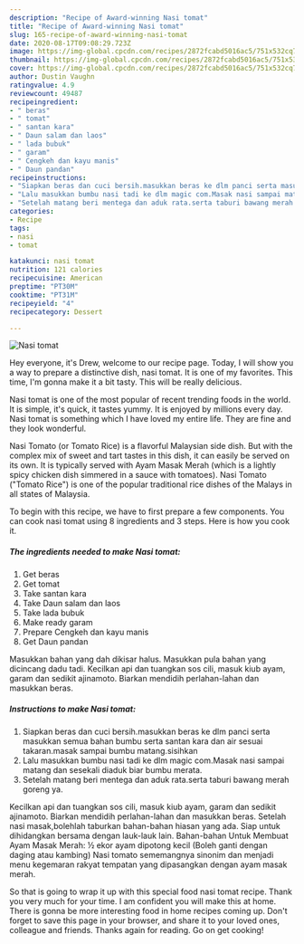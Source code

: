 ```yaml
---
description: "Recipe of Award-winning Nasi tomat"
title: "Recipe of Award-winning Nasi tomat"
slug: 165-recipe-of-award-winning-nasi-tomat
date: 2020-08-17T09:08:29.723Z
image: https://img-global.cpcdn.com/recipes/2872fcabd5016ac5/751x532cq70/nasi-tomat-foto-resep-utama.jpg
thumbnail: https://img-global.cpcdn.com/recipes/2872fcabd5016ac5/751x532cq70/nasi-tomat-foto-resep-utama.jpg
cover: https://img-global.cpcdn.com/recipes/2872fcabd5016ac5/751x532cq70/nasi-tomat-foto-resep-utama.jpg
author: Dustin Vaughn
ratingvalue: 4.9
reviewcount: 49487
recipeingredient:
- " beras"
- " tomat"
- " santan kara"
- " Daun salam dan laos"
- " lada bubuk"
- " garam"
- " Cengkeh dan kayu manis"
- " Daun pandan"
recipeinstructions:
- "Siapkan beras dan cuci bersih.masukkan beras ke dlm panci serta masukkan semua bahan bumbu serta santan kara dan air sesuai takaran.masak sampai bumbu matang.sisihkan"
- "Lalu masukkan bumbu nasi tadi ke dlm magic com.Masak nasi sampai matang dan sesekali diaduk biar bumbu merata."
- "Setelah matang beri mentega dan aduk rata.serta taburi bawang merah goreng ya."
categories:
- Recipe
tags:
- nasi
- tomat

katakunci: nasi tomat 
nutrition: 121 calories
recipecuisine: American
preptime: "PT30M"
cooktime: "PT31M"
recipeyield: "4"
recipecategory: Dessert

---
```



![Nasi tomat](https://img-global.cpcdn.com/recipes/2872fcabd5016ac5/751x532cq70/nasi-tomat-foto-resep-utama.jpg)

Hey everyone, it's Drew, welcome to our recipe page. Today, I will show you a way to prepare a distinctive dish, nasi tomat. It is one of my favorites. This time, I'm gonna make it a bit tasty. This will be really delicious.

Nasi tomat is one of the most popular of recent trending foods in the world. It is simple, it's quick, it tastes yummy. It is enjoyed by millions every day. Nasi tomat is something which I have loved my entire life. They are fine and they look wonderful.

Nasi Tomato (or Tomato Rice) is a flavorful Malaysian side dish. But with the complex mix of sweet and tart tastes in this dish, it can easily be served on its own. It is typically served with Ayam Masak Merah (which is a lightly spicy chicken dish simmered in a sauce with tomatoes). Nasi Tomato (&#34;Tomato Rice&#34;) is one of the popular traditional rice dishes of the Malays in all states of Malaysia.


To begin with this recipe, we have to first prepare a few components. You can cook nasi tomat using 8 ingredients and 3 steps. Here is how you cook it.

<!--inarticleads1-->

##### The ingredients needed to make Nasi tomat:

1. Get  beras
1. Get  tomat
1. Take  santan kara
1. Take  Daun salam dan laos
1. Take  lada bubuk
1. Make ready  garam
1. Prepare  Cengkeh dan kayu manis
1. Get  Daun pandan


Masukkan bahan yang dah dikisar halus. Masukkan pula bahan yang dicincang dadu tadi. Kecilkan api dan tuangkan sos cili, masuk kiub ayam, garam dan sedikit ajinamoto. Biarkan mendidih perlahan-lahan dan masukkan beras. 

<!--inarticleads2-->

##### Instructions to make Nasi tomat:

1. Siapkan beras dan cuci bersih.masukkan beras ke dlm panci serta masukkan semua bahan bumbu serta santan kara dan air sesuai takaran.masak sampai bumbu matang.sisihkan
1. Lalu masukkan bumbu nasi tadi ke dlm magic com.Masak nasi sampai matang dan sesekali diaduk biar bumbu merata.
1. Setelah matang beri mentega dan aduk rata.serta taburi bawang merah goreng ya.


Kecilkan api dan tuangkan sos cili, masuk kiub ayam, garam dan sedikit ajinamoto. Biarkan mendidih perlahan-lahan dan masukkan beras. Setelah nasi masak,bolehlah taburkan bahan-bahan hiasan yang ada. Siap untuk dihidangkan bersama dengan lauk-lauk lain. Bahan-bahan Untuk Membuat Ayam Masak Merah: ½ ekor ayam dipotong kecil (Boleh ganti dengan daging atau kambing) Nasi tomato sememangnya sinonim dan menjadi menu kegemaran rakyat tempatan yang dipasangkan dengan ayam masak merah. 

So that is going to wrap it up with this special food nasi tomat recipe. Thank you very much for your time. I am confident you will make this at home. There is gonna be more interesting food in home recipes coming up. Don't forget to save this page in your browser, and share it to your loved ones, colleague and friends. Thanks again for reading. Go on get cooking!
